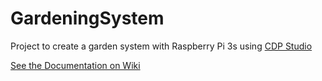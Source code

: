 # GardeningSystem

Project to create a garden system with Raspberry Pi 3s using [CDP Studio](http://cdpstudio.com/home-edition)

[See the Documentation on Wiki](https://github.com/CDPTechnologies/GardeningSystem/wiki)
